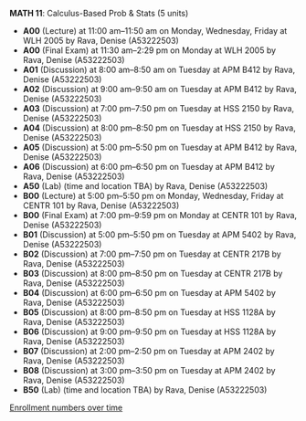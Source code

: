 **MATH 11**: Calculus-Based Prob & Stats (5 units)

- **A00** (Lecture) at 11:00 am–11:50 am on Monday, Wednesday, Friday at WLH 2005 by Rava, Denise (A53222503)
- **A00** (Final Exam) at 11:30 am–2:29 pm on Monday at WLH 2005 by Rava, Denise (A53222503)
- **A01** (Discussion) at 8:00 am–8:50 am on Tuesday at APM B412 by Rava, Denise (A53222503)
- **A02** (Discussion) at 9:00 am–9:50 am on Tuesday at APM B412 by Rava, Denise (A53222503)
- **A03** (Discussion) at 7:00 pm–7:50 pm on Tuesday at HSS 2150 by Rava, Denise (A53222503)
- **A04** (Discussion) at 8:00 pm–8:50 pm on Tuesday at HSS 2150 by Rava, Denise (A53222503)
- **A05** (Discussion) at 5:00 pm–5:50 pm on Tuesday at APM B412 by Rava, Denise (A53222503)
- **A06** (Discussion) at 6:00 pm–6:50 pm on Tuesday at APM B412 by Rava, Denise (A53222503)
- **A50** (Lab) (time and location TBA) by Rava, Denise (A53222503)
- **B00** (Lecture) at 5:00 pm–5:50 pm on Monday, Wednesday, Friday at CENTR 101 by Rava, Denise (A53222503)
- **B00** (Final Exam) at 7:00 pm–9:59 pm on Monday at CENTR 101 by Rava, Denise (A53222503)
- **B01** (Discussion) at 5:00 pm–5:50 pm on Tuesday at APM 5402 by Rava, Denise (A53222503)
- **B02** (Discussion) at 7:00 pm–7:50 pm on Tuesday at CENTR 217B by Rava, Denise (A53222503)
- **B03** (Discussion) at 8:00 pm–8:50 pm on Tuesday at CENTR 217B by Rava, Denise (A53222503)
- **B04** (Discussion) at 6:00 pm–6:50 pm on Tuesday at APM 5402 by Rava, Denise (A53222503)
- **B05** (Discussion) at 8:00 pm–8:50 pm on Tuesday at HSS 1128A by Rava, Denise (A53222503)
- **B06** (Discussion) at 9:00 pm–9:50 pm on Tuesday at HSS 1128A by Rava, Denise (A53222503)
- **B07** (Discussion) at 2:00 pm–2:50 pm on Tuesday at APM 2402 by Rava, Denise (A53222503)
- **B08** (Discussion) at 3:00 pm–3:50 pm on Tuesday at APM 2402 by Rava, Denise (A53222503)
- **B50** (Lab) (time and location TBA) by Rava, Denise (A53222503)

[Enrollment numbers over time](./MATH11.tsv)
